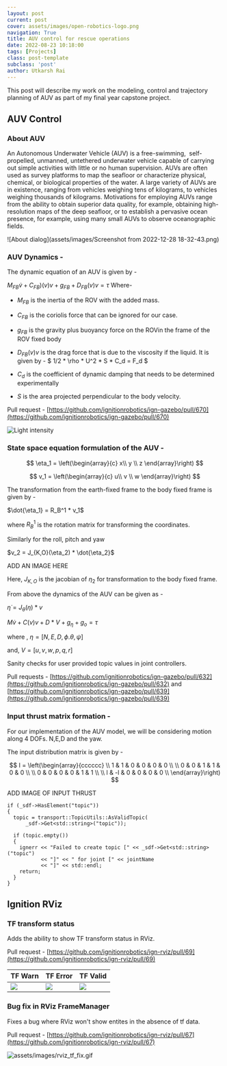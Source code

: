 ```yaml
---
layout: post
current: post
cover: assets/images/open-robotics-logo.png
navigation: True
title: AUV control for rescue operations
date: 2022-08-23 10:18:00
tags: [Projects]
class: post-template
subclass: 'post'
author: Utkarsh Rai
---
```


This post will describe my work on the modeling, control and trajectory planning of AUV as part of my final year capstone project.

## AUV Control

### About AUV

An Autonomous Underwater Vehicle (AUV) is a free-swimming,  self-propelled, unmanned, untethered underwater vehicle capable of carrying out simple activities with little or no human supervision.
AUVs are often used as survey platforms to map the seafloor or characterize physical, chemical, or biological properties of the water. A large variety of AUVs are in existence, ranging from vehicles weighing tens of kilograms, to vehicles weighing thousands of kilograms. Motivations for employing AUVs range from the ability to obtain superior data quality, for example, obtaining high-resolution maps of the deep seafloor, or to establish a pervasive ocean presence, for example, using many small AUVs to observe oceanographic fields.


![About dialog](assets/images/Screenshot from 2022-12-28 18-32-43.png)

### AUV Dynamics - 

The dynamic equation of an AUV is given by - 

$M_{FB}\dot{v} + C_{FB})(v)v + g_{FB} + D_{FB}(v)v = \tau$
Where- 
- $M_{FB}$ is the inertia of the ROV with the added mass.

- $C_{FB}$ is the coriolis force that can be ignored for our case.

- $g_{FB}$ is the gravity plus buoyancy force on the ROVin the frame of the ROV fixed body

- $D_{FB}(v)v$ is the drag force that is due to the viscosity if the liquid. It is given by -
$
1/2 * \rho * U^2 * S * C_d = F_d
$

- $C_d$ is the coefficient of dynamic damping that needs to be determined experimentally

- $S$ is the area projected perpendicular to the body velocity.

Pull request - [https://github.com/ignitionrobotics/ign-gazebo/pull/670](https://github.com/ignitionrobotics/ign-gazebo/pull/670)

![Light intensity](assets/images/light_intensity.gif)

### State space equation formulation of the AUV - 

$$
\eta_1 = 
\left(\begin{array}{c} 
 x\\
 y \\
 z
\end{array}\right)
$$ 

$$
v_1 = 
\left(\begin{array}{c} 
 u\\
 v \\
 w
\end{array}\right)
$$ 


The transformation from the earth-fixed frame to the body fixed frame is given by -

$\dot{\eta_1} = R_B^1 *  v_1$

where $R_B^1$ is the rotation matrix for transforming the coordinates.


Similarly for the roll, pitch and yaw 

$v_2 = J_{K,O}(\eta_2) * \dot{\eta_2}$

ADD AN IMAGE HERE

Here, $J_{K,O}$ is the jacobian of $\eta_2$ for transformation to the body fixed frame.

From above the dynamics of the AUV can be given as - 

$\dot{\eta} = J_\theta(\eta)*v$


$M\dot{v} + C(v)v + D*V + g_\eta + g_o = \tau$

where ,
 $\eta  = [N,E,D,\phi.\theta,\psi]$

and,
 $V = [u,v,w,p,q,r]$

Sanity checks for user provided topic values in joint controllers.

Pull requests - [https://github.com/ignitionrobotics/ign-gazebo/pull/632](https://github.com/ignitionrobotics/ign-gazebo/pull/632) and [https://github.com/ignitionrobotics/ign-gazebo/pull/639](https://github.com/ignitionrobotics/ign-gazebo/pull/639)

### Input thrust matrix formation - 

For our implementation of the AUV model, we will be considering motion along 4 DOFs. N,E,D and the yaw.

The input distribution matrix is given by - 

$$
I = 
\left(\begin{array}{cccccc} 
\\ 1 & 1 & 0 & 0 & 0 & 0  \\
 \\ 0 & 0 & 1 & 1 & 0 & 0  \\
 \\ 0 & 0 & 0 & 0 & 1 & 1 \\
 \\ l & -l & 0 & 0 & 0 & 0 \\ 
 \end{array}\right)
$$

ADD IMAGE OF INPUT THRUST 

```
if (_sdf->HasElement("topic"))
{
  topic = transport::TopicUtils::AsValidTopic(
      _sdf->Get<std::string>("topic"));

  if (topic.empty())
  {
    ignerr << "Failed to create topic [" << _sdf->Get<std::string>("topic")
           << "]" << " for joint [" << jointName
           << "]" << std::endl;
    return;
  }
}
```

## Ignition RViz

### TF transform status

Adds the ability to show TF transform status in RViz.

Pull request - [https://github.com/ignitionrobotics/ign-rviz/pull/69](https://github.com/ignitionrobotics/ign-rviz/pull/69)

|TF Warn | TF Error | TF Valid |
| ----------- | ----------- | ---------- |
| ![](assets/images/rviz_tf_warn.png) | ![](assets/images/rviz_tf_error.png) | ![](assets/images/rviz_tf_valid.png) |

### Bug fix in RViz FrameManager

Fixes a bug where RViz won't show entites in the absence of tf data.

Pull request - [https://github.com/ignitionrobotics/ign-rviz/pull/67](https://github.com/ignitionrobotics/ign-rviz/pull/67)

![assets/images/rviz_tf_fix.gif](assets/images/rviz_tf_fix.gif)
